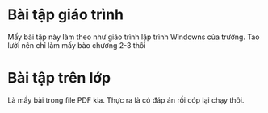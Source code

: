 # Bài tập giáo trình
Mấy bài tập này làm theo như giáo trình lập trình Windowns của trường. Tao lười nên chỉ làm mấy bào chương 2-3 thôi
# Bài tập trên lớp
Là mấy bài trong file PDF kia. Thực ra là có đáp án rồi cóp lại chạy thôi.

